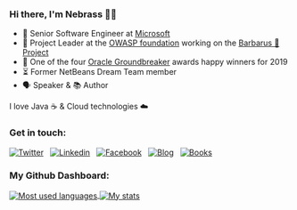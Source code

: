 ### Hi there, I'm Nebrass 👋😊


- 💼 Senior Software Engineer at [Microsoft](https://microsoft.com)
- 🔐 Project Leader at the [OWASP foundation](https://www.owasp.org) working on the [Barbarus 🎅 Project](https://owasp.org/www-project-barbarus/)
- 🥳 One of the four [Oracle Groundbreaker](https://developer.oracle.com/groundbreakers/) awards happy winners for 2019
- ⏳ Former NetBeans Dream Team member
- 🗣 Speaker &  📚 Author

I love Java ☕️ & Cloud technologies ☁️

### Get in touch:

[![Twitter](https://img.shields.io/badge/Twitter-1DA1F2?style=for-the-badge&logo=twitter&logoColor=white)](https://twitter.com/NebrassLamouchi) &nbsp;
[![Linkedin](https://img.shields.io/badge/LinkedIn-0077B5?style=for-the-badge&logo=linkedin&logoColor=white)](https://www.linkedin.com/in/nebrass/) &nbsp;
[![Facebook](https://img.shields.io/badge/Facebook-1877F2?style=for-the-badge&logo=facebook&logoColor=white)](https://www.facebook.com/nebrass) &nbsp;
[![Blog](https://img.shields.io/badge/Wordpress-21759B?style=for-the-badge&logo=wordpress&logoColor=white)](https://blog.nebrass.fr) &nbsp;
[![Books](https://img.shields.io/badge/Leanpub-0F4C81?style=for-the-badge&logo=leanpub&logoColor=white)](https://leanpub.com/u/nebrass) &nbsp;

### My Github Dashboard:

<a href="https://github.com/nebrass">
  <img align="center" src="https://github-readme-stats.vercel.app/api/top-langs/?username=nebrass&count_private=true&layout=compact" alt="Most used languages" />
</a>
<a href="https://github.com/nebrass">
 <img align="center" src="https://github-readme-stats.vercel.app/api?username=nebrass&show_icons=true&theme=default" alt="My stats"/>
</a>
